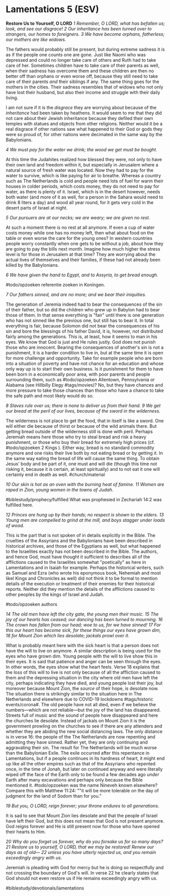 # Lamentations 5 (ESV) 
**Restore Us to Yourself, O LORD**
*1 Remember, O LORD, what has befallen us;*
*look, and see our disgrace!*
*2 Our inheritance has been turned over to strangers,*
*our homes to foreigners.*
*3 We have become orphans, fatherless;*
*our mothers are like widows.*

The fathers would probably still be present, but during extreme sadness it is as if the people one counts one are gone. Just like Naomi who was depressed and could no longer take care of others and Ruth had to take care of her. Sometimes children have to take care of their parents as well, when their sadness has overcome them and these children are then no better off than orphans or even worse off, because they still need to take care of their parents *and* their siblings if any. 
The same thing goes for the mothers in the cities. Their sadness resembles that of widows who not only have lost their husband, but also their income and struggle with their daily living. 

I am not sure if it is the *disgrace* they are worrying about because of the *inheritance* had been taken by heathens. It would seem to me that they did not care about their Jewish inheritance because they defiled their own temples with statues and objects from other religions. Neither would it be a real disgrace if other nations saw what happened to their God or gods they were so proud of, for other nations were decimated in the same way by the Babylonians. 

*4 We must pay for the water we drink;*
*the wood we get must be bought.*

At this time the Judahites realized how blessed they were, not only to have their own land and freedom within it, but especially in Jerusalem where a natural source of fresh water was located. Now they had to pay for the water to survive, which is like paying for air to breathe. Whereas a country such as The Netherlands is cold and people need lots of fuel for warm their houses in colder periods, which costs money, they do not need to pay for water, as there is plenty of it. Israel, which is in the desert however, needs both water (and more of it as well, for a person in the Sahara would need to drink 8 liters a day) and wood all year round, for it gets very cold in the desert parts of Israel at night. 

*5 Our pursuers are at our necks;*
*we are weary; we are given no rest.*

At such a moment there is no rest at all anymore. If even a cup of water costs money while one has no money left, then what about food on the table or even worse the care for the young ones? In western countries people worry constantly when one gets to be without a job, about how they are going to pay the bills next month. Imagine how much higher the stress level is for those in Jerusalem at that time? They are worrying about the actual lives of themselves and their families, if these had not already been killed by the Babylonians. 

*6 We have given the hand to Egypt, and to Assyria,*
*to get bread enough.*

#todo/opzoeken referentie zoeken in Koningen. 

*7 Our fathers sinned, and are no more;*
*and we bear their iniquities.*

The generation of Jeremia indeed had to bear the consequences of the sin of their father, but so did the children who grew up in Babylon had to bear those of them. In that sense everything is "fair" until there is one generation who has not sinned like the previous one, but still has to bear it. 
In total everything is fair, because Solomon did not bear the consequences of his sin and bore the blessings of his father David, it is, however, not distributed fairly among the generations. This is, at least, how it seems to man in his eyes. We know that God is just and He rules justly. God does not punish those who are innocent. Bearing the consequences of another's sin is not a punishment, it is a harder condition to live in, but at the same time it is open for more challenge and opportunity. 
Take for example people who are born into a situation of poverty and have not chance for an education and whose only way up is to start their own business. Is it punishment for them to have been born in a economically poor area, with poor parents and people surrounding them, such as #todo/opzoeken  Allentown, Pennsylvania or Alabama (see Hillbilly Elegy #tags/movies)? No, but they have chances and more pressure to take those chances than those who have a chance to take the safe path and most likely would do so.  

*8 Slaves rule over us;*
*there is none to deliver us from their hand.*
*9 We get our bread at the peril of our lives,*
*because of the sword in the wilderness.*

The wilderness is not place to get the food, that in itself is like a sword. One will either die because of thirst or because of the wild animals there. But getting bread outside of the wilderness still is done with peril. Perhaps Jeremiah means here those who try to steal bread and risk a heavy punishment, or those who buy their bread for extremely high prices (cf. #todo/opzoeken 2 Kings ).  Either way, bread is no standard commodity anymore and one risks their live both by not eating bread or by getting it. 
In the same way eating the bread of life will cause the same thing. To obtain Jesus' body and be part of it, one must and will die (though this time not risking it, because it is certain, at least spiritually) and to not eat it one will certainly end in death as well. #church/material

*10 Our skin is hot as an oven*
*with the burning heat of famine.*
*11 Women are raped in Zion,*
*young women in the towns of Judah.*

#biblestudy/prophecy/fulfilled What was prophesied in Zechariah 14:2 was fulfilled here. 

*12 Princes are hung up by their hands;*
*no respect is shown to the elders.*
*13 Young men are compelled to grind at the mill,*
*and boys stagger under loads of wood.*

This is the part that is not spoken of in details explicitly in the Bible. The cruelties of the Assyrians and the Babylonians have been described in historical archives, and those of the Egyptians as well, but what happened to the Israelites exactly has not been described in the Bible. The authors, and hence God, must have thought it sufficient to describes all of the afflictions caused to the Israelites somewhat "poetically" as here in Lamentations and in Isaiah for example. Perhaps the historical writers, such as Samuel and Ezra (who wrote his eponymous book, Nehemiah and most likel Kings and Chronicles as well) did not think it to be formal to mention details of the execution or treatment of their enemies for their historical reports. Neither did they mention the details of the afflictions caused to other peoples by the kings of Israel and Judah. 

#todo/opzoeken authors

*14 The old men have left the city gate,*
*the young men their music.*
*15 The joy of our hearts has ceased;*
*our dancing has been turned to mourning.*
*16 The crown has fallen from our head;*
*woe to us, for we have sinned!*
*17 For this our heart has become sick,*
*for these things our eyes have grown dim,*
*18 for Mount Zion which lies desolate;*
*jackals prowl over it.*

What is probably meant here with the sick heart is that a person does not have the will to live on anymore. A similar description is being used for the eyes who have grown dim. Young people with the will to live show this in their eyes. It is said that patience and anger can be seen through the eyes. In other words, the eyes show what the heart feels.
Verse 18 explains that the loss of this will to live is not only because of all the affliction caused to them and the depressing situation in the city where old men have left the city, perhaps indicating they have died, and young people lost their joy, but moreover because Mount Zion, the *source* of their hope, is desolate now. 
The situation there is strikingly similar to the situation here in The Netherlands and elsewhere due to COVID-19 lockdowns #tags/historic events/corona#. The old people have not all died, even if we believe the numbers—which are not reliable—but the joy of the land has disappeared. Streets full of music and the sound of people have disappeared and here the churches lie desolate. Instead of jackals on Mount Zion it is the government prowling on the churches to see if there are any attenders and whether they are abiding the new social distancing laws. The only distance is in verse 16: the people of the The Netherlands are now repenting and admitting they have sinned. Rather yet, they are only continuing and aggravating their sin. 
The result for The Netherlands will be much worse than the Babylonian Exile. The exile occurred after this repentance in Lamentations, but if a people continues in its hardness of heart, it might end up like all the other empires such as that of the Assyrians who repented once, in the time of Jonah, but later on continued anyway and were literally wiped off the face of the Earth only to be found a few decades ago *under* Earth after many excavations and perhaps only because the Bible mentioned it. #todo/opzoeken was the name Nineveh known elsewhere? Compare this with Matthew 11:24: ""it will be more tolerable on the day of judgment for the land of Sodom than for you."

*19 But you, O LORD, reign forever;*
*your throne endures to all generations.*

It is sad to see that Mount Zion lies desolate and that the people of Israel have left their God, but this does not mean that God is not present anymore. God reigns forever and He is still present now for those who have opened their hearts to Him. 

*20 Why do you forget us forever,*
*why do you forsake us for so many days?*
*21 Restore us to yourself, O LORD, that we may be restored!*
*Renew our days as of old—*
*22 unless you have utterly rejected us,*
*and you remain exceedingly angry with us.*

Jeremiah is pleading with God for mercy but he is doing so respectfully and not crossing the boundary of God's will. In verse 22 he clearly states that God should not even restore us if He remains exceedingly angry with us. 


#biblestudy/devotionals/lamentations

